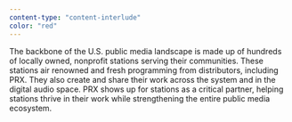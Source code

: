 ```yaml
---
content-type: "content-interlude"
color: "red"
---
```


The backbone of the U.S. public media landscape is made up of hundreds of locally owned, nonprofit stations serving their communities. These stations air renowned and fresh programming from distributors, including PRX. They also create and share their work across the system and in the digital audio space. PRX shows up for stations as a critical partner, helping stations thrive in their work while strengthening the entire public media ecosystem.
